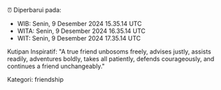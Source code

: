 ⏰ Diperbarui pada:
- WIB: Senin, 9 Desember 2024 15.35.14 UTC
- WITA: Senin, 9 Desember 2024 16.35.14 UTC
- WIT: Senin, 9 Desember 2024 17.35.14 UTC

Kutipan Inspiratif:
"A true friend unbosoms freely, advises justly, assists readily, adventures boldly, takes all patiently, defends courageously, and continues a friend unchangeably."


Kategori: friendship

